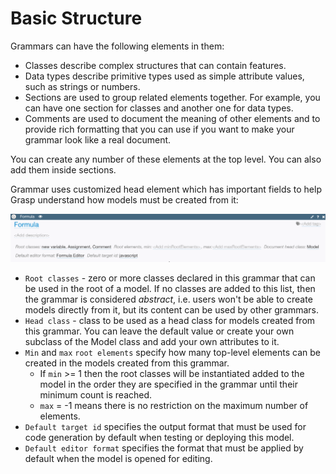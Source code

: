 # Basic Structure

Grammars can have the following elements in them:

* Classes describe complex structures that can contain features.
* Data types describe primitive types used as simple attribute values, such as strings or numbers.
* Sections are used to group related elements together. For example, you can have one section for classes and another one for data types.
* Comments are used to document the meaning of other elements and to provide rich formatting that you can use if you want to make your grammar look like a real document.

You can create any number of these elements at the top level. You can also add them inside sections.

Grammar uses customized head element which has important fields to help Grasp understand how models must be created from it:

![Grammar Head](img/GrammarHead.png)

* `Root classes` - zero or more classes declared in this grammar that can be used in the root of a model. If no classes are added to this list, then the grammar is considered *abstract*, i.e. users won't be able to create models directly from it, but its content can be used by other grammars.
* `Head class` - class to be used as a head class for models created from this grammar. You can leave the default value or create your own subclass of the Model class and add your own attributes to it.
* `Min` and `max` `root elements` specify how many top-level elements can be created in the models created from this grammar.
    * If `min` >= 1 then the root classes will be instantiated added to the model in the order they are specified in the grammar until their minimum count is reached.
    * `max` = -1 means there is no restriction on the maximum number of elements.
* `Default target id` specifies the output format that must be used for code generation by default when testing or deploying this model.
* `Default editor format` specifies the format that must be applied by default when the model is opened for editing.
